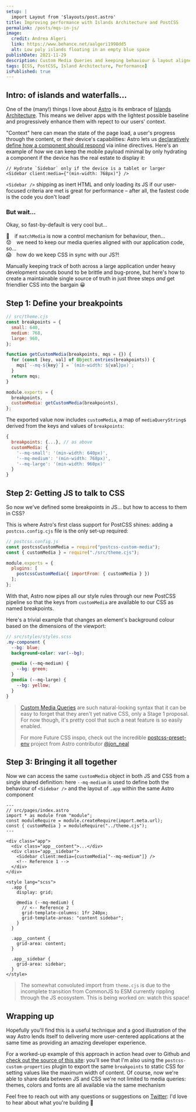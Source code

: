 ```yaml
---
setup: |
  import Layout from '$layouts/post.astro'
title: Improving performance with Islands Architecture and PostCSS
permalink: /posts/mqs-in-js/
image:
  credit: Andrea Algeri
  link: https://www.behance.net/aalgeri1998dd5
  alt: Low poly islands floating in an empty blue space
publishDate: 2021-11-29
description: Custom Media Queries and keeping behaviour & layout aligned in a lazily loaded, responsive world
tags: [CSS, PostCSS, Island Architecture, Performance]
isPublished: true
---
```


## Intro: of islands and waterfalls...

One of the (many!) things I love about [Astro](https://astro.build/) is its embrace of [Islands Architecture](https://jasonformat.com/islands-architecture/). This means we deliver apps with the lightest possible baseline and progressively enhance them with repect to our users' context.

"Context" here can mean the state of the page load, a user's progress through the content, or their device's capabilities: Astro lets us [declaratively define
how a component should respond](https://docs.astro.build/core-concepts/component-hydration/#hydrate-interactive-components) via inline directives. Here's an example of how we can keep the mobile payload minimal by only hydrating a component if the device has the real estate to display it:

```astro
// Hydrate `Sidebar` only if the device is a tablet or larger
<Sidebar client:media={"(min-width: 768px)"} />
```

`<Sidebar />` shipping as inert HTML and only loading its JS if our user-focused criteria are met is great for performance – after all, the fastest code is the code you don't load!

### But wait...

Okay, so fast-by-default is very cool but...

🤔 if `matchMedia` is now a control mechanism for behaviour, then...\
😟 we need to keep our media queries aligned with our application code, so...\
😱 how do we keep CSS in sync with our JS?!

Manually keeping track of both across a large application under heavy development sounds bound to be brittle and bug-prone, but here's how to create a maintainable single source of truth in just three steps _and_ get friendlier CSS into the bargain 😀

## Step 1: Define your breakpoints

```js
// src/theme.cjs
const breakpoints = {
  small: 640,
  medium: 768,
  large: 960,
};

function getCustomMedia(breakpoints, mqs = {}) {
  for (const [key, val] of Object.entries(breakpoints)) {
    mqs[`--mq-${key}`] = `(min-width: ${val}px)`;
  }
  return mqs;
}

module.exports = {
  breakpoints,
  customMedia: getCustomMedia(breakpoints),
};
```

The exported value now includes `customMedia`, a map of `mediaQueryString`s derived from the keys and values of `breakpoints`:

```js
{
  breakpoints: {...}, // as above
  customMedia: {
    '--mq-small': '(min-width: 640px)',
    '--mq-medium': '(min-width: 768px)',
    '--mq-large': '(min-width: 960px)'
  }
}
```

## Step 2: Getting JS to talk to CSS

So now we've defined some breakpoints in JS... but how to access to them in CSS?

This is where Astro's first class support for PostCSS shines: adding a `postcss.config.cjs` file is the only set-up required:

```js
// postcss.config.js
const postcssCustomMedia = require("postcss-custom-media");
const { customMedia } = require("./src/theme.cjs");

module.exports = {
  plugins: [
    postcssCustomMedia({ importFrom: { customMedia } })
  ];
};
```

With that, Astro now pipes all our style rules through our new PostCSS pipeline so that the keys from `customMedia` are available to our CSS as named breakpoints.

Here's a trivial example that changes an element's background colour based on the dimensions of the viewport:

```scss
// src/styles/styles.scss
.my-component {
  --bg: blue;
  background-color: var(--bg);

  @media (--mq-medium) {
    --bg: green;
  }
  @media (--mq-large) {
    --bg: yellow;
  }
}
```

> [Custom Media Queries](https://drafts.csswg.org/mediaqueries-5/#at-ruledef-custom-media) are such natural-looking syntax that it can be easy to forget that they aren't yet native CSS, only a Stage 1 proposal. For now though, it's pretty cool that such a neat feature is so easily enabled.
>
> For more Future CSS inspo, check out the incredible [postcss-preset-env](https://preset-env.cssdb.org/features) project from Astro contributor [@jon_neal](https://twitter.com/jon_neal)

## Step 3: Bringing it all together

Now we can access the same `customMedia` object in both JS and CSS from a single shared definition: here `--mq-medium` is used to define both the behaviour of
`<Sidebar />` and the layout of `.app` within the same Astro component

```astro
---
// src/pages/index.astro
import * as module from "module";
const moduleRequire = module.createRequire(import.meta.url);
const { customMedia } = moduleRequire("../theme.cjs");
---

<div class="app">
  <div class="app__content">...</div>
  <div class="app__sidebar">
    <Sidebar client:media={customMedia["--mq-medium"]} />
    <!-- Reference 1 -->
  </div>
</div>

<style lang="scss">
  .app {
    display: grid;

    @media (--mq-medium) {
      // <-- Reference 2
      grid-template-columns: 1fr 240px;
      grid-template-areas: "content sidebar";
    }
  }

  .app__content {
    grid-area: content;
  }

  .app__sidebar {
    grid-area: sidebar;
  }
</style>
```

> The somewhat convoluted import from `theme.cjs` is due to the incomplete transition from CommonJS to ESM currently rippling through the JS ecosystem. This is being worked on: watch this space!

## Wrapping up

Hopefully you'll find this is a useful technique and a good illustration of the way Astro lends itself to delivering more user-centered applications at the same time as providing an amazing developer experience.

For a worked-up example of this approach in action head over to Github and [check out the source of this site](https://github.com/oliverturner/blog):
you'll see that I'm also using the `postcss-custom-properties` plugin to export the same `breakpoints` to static CSS for setting values like the maximum width of content. Of course, now we're able to share data between JS and CSS we're not limited to media queries: themes, colors and fonts are all available via the same mechanism

Feel free to reach out with any questions or suggestions on [Twitter](https://twitter.com/oliverturner): I'd love to hear about what you're building 🙌
